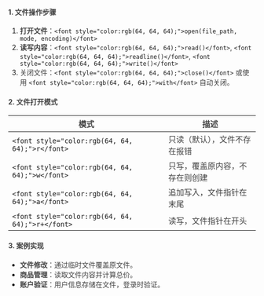 #### <font style="color:rgb(64, 64, 64);">1. 文件操作步骤</font>
1. **<font style="color:rgb(64, 64, 64);">打开文件</font>**<font style="color:rgb(64, 64, 64);">：</font>`<font style="color:rgb(64, 64, 64);">open(file_path, mode, encoding)</font>`
2. **<font style="color:rgb(64, 64, 64);">读写内容</font>**<font style="color:rgb(64, 64, 64);">：</font>`<font style="color:rgb(64, 64, 64);">read()</font>`<font style="color:rgb(64, 64, 64);">, </font>`<font style="color:rgb(64, 64, 64);">readline()</font>`<font style="color:rgb(64, 64, 64);">, </font>`<font style="color:rgb(64, 64, 64);">write()</font>`
3. <font style="color:rgb(64, 64, 64);">关闭文件：</font>`<font style="color:rgb(64, 64, 64);">close()</font>`<font style="color:rgb(64, 64, 64);"> 或使用 </font>`<font style="color:rgb(64, 64, 64);">with</font>`<font style="color:rgb(64, 64, 64);"> 自动关闭。</font>

#### <font style="color:rgb(64, 64, 64);">2. 文件打开模式</font>
| **<font style="color:rgb(64, 64, 64);">模式</font>** | **<font style="color:rgb(64, 64, 64);">描述</font>** |
| --- | --- |
| `<font style="color:rgb(64, 64, 64);">r</font>` | <font style="color:rgb(64, 64, 64);">只读（默认），文件不存在报错</font> |
| `<font style="color:rgb(64, 64, 64);">w</font>` | <font style="color:rgb(64, 64, 64);">只写，覆盖原内容，不存在则创建</font> |
| `<font style="color:rgb(64, 64, 64);">a</font>` | <font style="color:rgb(64, 64, 64);">追加写入，文件指针在末尾</font> |
| `<font style="color:rgb(64, 64, 64);">r+</font>` | <font style="color:rgb(64, 64, 64);">读写，文件指针在开头</font> |


#### <font style="color:rgb(64, 64, 64);">3. 案例实现</font>
+ **<font style="color:rgb(64, 64, 64);">文件修改</font>**<font style="color:rgb(64, 64, 64);">：通过临时文件覆盖原文件。</font>
+ **<font style="color:rgb(64, 64, 64);">商品管理</font>**<font style="color:rgb(64, 64, 64);">：读取文件内容并计算总价。</font>
+ **<font style="color:rgb(64, 64, 64);">账户验证</font>**<font style="color:rgb(64, 64, 64);">：用户信息存储在文件，登录时验证。</font>

  
 

